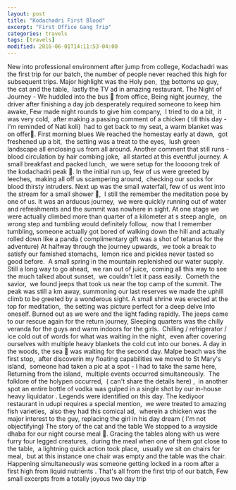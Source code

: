 ```yaml
---
layout: post
title: "Kodachadri First Blood"
excerpt: "First Office Gang Trip"
categories: travels
tags: [travels]
modified: 2016-06-01T14:11:53-04:00
---
```


New into professional environment after jump from college,
Kodachadri was the first trip for our batch, the number of people never reached this high for subsequent trips.
Major highlight was the Holy pen,  <u>the</u> bottoms up guy, the cat and the table,  lastly the TV ad in amazing restaurant.
The Night of Journey -
We huddled into the bus  from office,
Being night journey,  the driver after finishing a day job desperately required someone to keep him awake,
Few made night rounds to give him company,  I tried to do a bit,  it was very cold,  after making a passing comment of a chicken ( till this day - I'm reminded of Nati koli)  had to get back to my seat, a warm blanket was on offer.
First morning blues
We reached the homestay early at dawn,  got freshened up a bit,  the setting was a treat to the eyes,  lush green landscape all enclosing us from all around.
Another comment that still runs - blood circulation by hair combing joke,  all started at this eventful journey.
A small breakfast and packed lunch,  we were setup for the loooong trek of the kodachadri peak .
In the initial run up, few of us were greeted by leeches,  making all off us scampering around,  checking our socks for blood thirsty intruders.
Next up was the small waterfall, few of us went into the stream for a small shower ,  I still the remember the meditation pose by one of us.
It was an arduous journey,  we were quickly running out of water and refreshments and the summit was nowhere in sight.
At one stage we were actually climbed more than quarter of a kilometer at s steep angle,  on wrong step and tumbling would definitely follow,  now that I remember tumbling, someone actually got bored of walking down the hill and actually rolled down like a panda ( complimentary gift was a shot of tetanus for the adventure)
At halfway through the journey upwards,  we took a break to satisfy our famished stomachs,  lemon rice and pickles never tasted so good before.  A small spring in the mountain replenished our water supply.
Still a long way to go ahead,  we ran out of juice,  coming all this way to see the much talked about sunset,  we couldn't let it pass easily.  Cometh the savior,  we found jeeps that took us near the top camp of the summit.
The peak was still a km away, summoning our last reserves we made the uphill climb to be greeted by a wonderous sight.
A small shrine was erected at the top for meditation,  the setting was picture perfect for a deep delve into oneself.
Burned out as we were and the light fading rapidly. The jeeps came to our rescue again for the return journey,
Sleeping quarters was the chilly veranda for the guys and warm indoors for the girls.  Chilling / refrigerator / ice cold out of words for what was waiting in the night,  even after covering ourselves with multiple heavy blankets the cold cut into our bones.
A day in the woods, the sea  was waiting for the second day.
Malpe beach was the first stop,  after discoverin my floating capabilities we moved to St Mary's island,  someone had taken a pic at a spot - I had to take the same here,
Returning from the island,  multiple events occurred simultaneously.  The folklore of the holypen occurred,  ( can't share the details here) ,  in another spot an entire bottle of vodka was gulped in a single shot by our in-house heavy liquidator . Legends were identified on this day.
The kediyoor restaurant in udupi requires a special mention,  we were treated to amazing fish varieties,  also they had this comical ad,  wherein a chicken was the major interest to the guy, replacing the girl in his day dream ( I'm not objectifying)
The story of the cat and the table
We stopped to a wayside dhaba for our night course meal .
Gracing the tables along with us were furry four legged creatures,  during the meal when one of them got close to the table,  a lightning quick action took place,  usually we sit on chairs for meal,  but at this instance one chair was empty and the table was the chair.  Happening simultaneously was someone getting locked in a room after a first high from liquid nutrients .
That's all from the first trip of our batch,
Few small excerpts from a totally joyous two day trip
